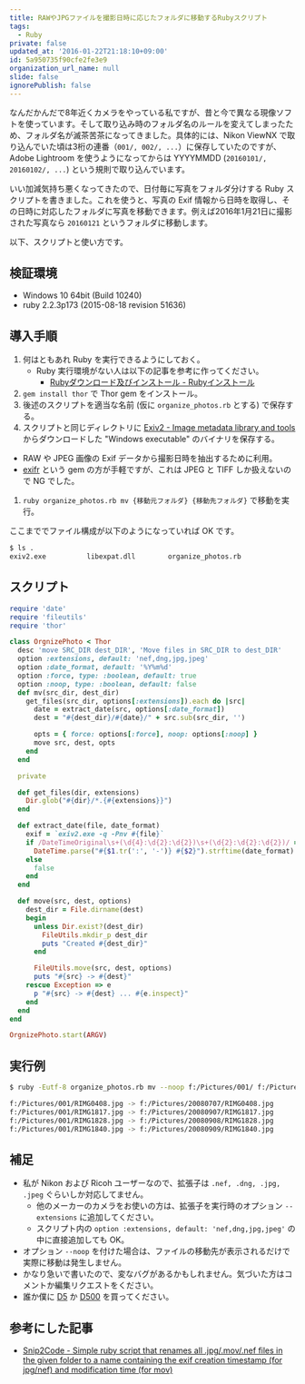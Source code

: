```yaml
---
title: RAWやJPGファイルを撮影日時に応じたフォルダに移動するRubyスクリプト
tags:
  - Ruby
private: false
updated_at: '2016-01-22T21:18:10+09:00'
id: 5a950735f90cfe2fe3e9
organization_url_name: null
slide: false
ignorePublish: false
---
```

なんだかんだで8年近くカメラをやっている私ですが、昔と今で異なる現像ソフトを使っています。そして取り込み時のフォルダ名のルールを変えてしまったため、フォルダ名が滅茶苦茶になってきました。具体的には、Nikon ViewNX で取り込んでいた頃は3桁の連番（`001/, 002/, ...`）に保存していたのですが、Adobe Lightroom を使うようになってからは YYYYMMDD (`20160101/, 20160102/, ...`) という規則で取り込んでいます。

いい加減気持ち悪くなってきたので、日付毎に写真をフォルダ分けする Ruby スクリプトを書きました。これを使うと、写真の Exif 情報から日時を取得し、その日時に対応したフォルダに写真を移動できます。例えば2016年1月21日に撮影された写真なら `20160121` というフォルダに移動します。

以下、スクリプトと使い方です。


検証環境
----
* Windows 10 64bit (Build 10240)
* ruby 2.2.3p173 (2015-08-18 revision 51636)


導入手順
----
1. 何はともあれ Ruby を実行できるようにしておく。
    * Ruby 実行環境がない人は以下の記事を参考に作ってください。
      * [Rubyダウンロード及びインストール - Rubyインストール](http://www.rubylife.jp/install/install/index1.html)
1. `gem install thor` で Thor gem をインストール。
1. 後述のスクリプトを適当な名前 (仮に `organize_photos.rb` とする) で保存する。
1. スクリプトと同じディレクトリに [Exiv2 - Image metadata library and tools](http://www.exiv2.org/download.html) からダウンロードした "Windows executable" のバイナリを保存する。
  * RAW や JPEG 画像の Exif データから撮影日時を抽出するために利用。
  * [exifr](https://github.com/remvee/exifr) という gem の方が手軽ですが、これは JPEG と TIFF しか扱えないので NG でした。
1. `ruby organize_photos.rb mv {移動元フォルダ} {移動先フォルダ}` で移動を実行。

ここまででファイル構成が以下のようになっていれば OK です。

```bash
$ ls .
exiv2.exe          libexpat.dll        organize_photos.rb
```

スクリプト
----
```rb
require 'date'
require 'fileutils'
require 'thor'

class OrgnizePhoto < Thor
  desc 'move SRC_DIR dest_DIR', 'Move files in SRC_DIR to dest_DIR'
  option :extensions, default: 'nef,dng,jpg,jpeg'
  option :date_format, default: '%Y%m%d'
  option :force, type: :boolean, default: true
  option :noop, type: :boolean, default: false
  def mv(src_dir, dest_dir)
    get_files(src_dir, options[:extensions]).each do |src|
      date = extract_date(src, options[:date_format])
      dest = "#{dest_dir}/#{date}/" + src.sub(src_dir, '')

      opts = { force: options[:force], noop: options[:noop] }
      move src, dest, opts
    end
  end

  private

  def get_files(dir, extensions)
    Dir.glob("#{dir}/*.{#{extensions}}")
  end

  def extract_date(file, date_format)
    exif = `exiv2.exe -q -Pnv #{file}`
    if /DateTimeOriginal\s+(\d{4}:\d{2}:\d{2})\s+(\d{2}:\d{2}:\d{2})/ =~ exif
      DateTime.parse("#{$1.tr(':', '-')} #{$2}").strftime(date_format)
    else
      false
    end
  end

  def move(src, dest, options)
    dest_dir = File.dirname(dest)
    begin
      unless Dir.exist?(dest_dir)
        FileUtils.mkdir_p dest_dir
        puts "Created #{dest_dir}"
      end

      FileUtils.move(src, dest, options)
      puts "#{src} -> #{dest}"
    rescue Exception => e
      p "#{src} -> #{dest} ... #{e.inspect}"
    end
  end
end

OrgnizePhoto.start(ARGV)

```

実行例
----
```bash
$ ruby -Eutf-8 organize_photos.rb mv --noop f:/Pictures/001/ f:/Pictures/

f:/Pictures/001/RIMG0408.jpg -> f:/Pictures/20080707/RIMG0408.jpg
f:/Pictures/001/RIMG1817.jpg -> f:/Pictures/20080907/RIMG1817.jpg
f:/Pictures/001/RIMG1828.jpg -> f:/Pictures/20080908/RIMG1828.jpg
f:/Pictures/001/RIMG1840.jpg -> f:/Pictures/20080909/RIMG1840.jpg
```

補足
----
* 私が Nikon および Ricoh ユーザーなので、拡張子は `.nef, .dng, .jpg, .jpeg` ぐらいしか対応してません。
  * 他のメーカーのカメラをお使いの方は、拡張子を実行時のオプション `--extensions` に追加してください。
  * スクリプト内の `option :extensions, default: 'nef,dng,jpg,jpeg'` の中に直接追加しても OK。
* オプション `--noop` を付けた場合は、ファイルの移動先が表示されるだけで実際に移動は発生しません。
* かなり急いで書いたので、変なバグがあるかもしれません。気づいた方はコメントか編集リクエストをください。
* 誰か僕に [D5](http://www.nikon-image.com/products/slr/lineup/d5/) か [D500](http://www.nikon-image.com/products/slr/lineup/d500/) を買ってください。


参考にした記事
----
* [Snip2Code - Simple ruby script that renames all .jpg/.mov/.nef files in the given folder to a name containing the exif creation timestamp (for jpg/nef) and modification time (for mov)](https://www.snip2code.com/Snippet/912445/Simple-ruby-script-that-renames-all--jpg)
